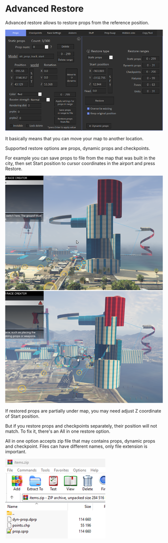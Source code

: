# Advanced Restore

Advanced restore allows to restore props from the reference position.

![Img1](/assets/images/props/img04.png)

It basically means that you can move your map to another location.

Supported restore options are props, dynamic props and checkpoints.

For example you can save props to file from the map that was built in the city, then set Start position to cursor coordinates in the airport and press Restore. 

![Img2](/assets/images/props/img05.png)
![Img3](/assets/images/props/img06.png)

If restored props are partially under map, you may need adjust Z coordinate of Start position.

But if you restore props and checkpoints separately, their position will not match. To fix it, there's an All in one restore option.

All in one option accepts zip file that may contains props, dynamic props and checkpoint. Files can have different names, only file extension is important.

![Img4](/assets/images/props/img07.png)